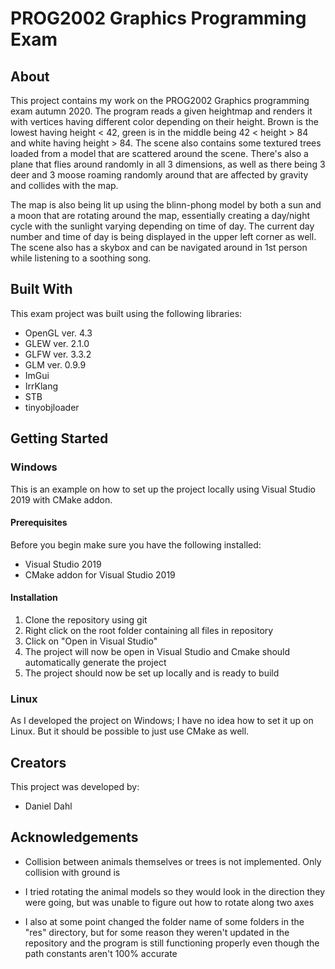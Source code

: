 # PROG2002 Graphics Programming Exam

## About

This project contains my work on the PROG2002 Graphics programming exam autumn 2020. The program reads a given heightmap and renders it with vertices having different color
depending on their height. Brown is the lowest having height < 42, green is in the middle being 42 < height > 84 and white having height > 84. The scene also contains some
textured trees loaded from a model that are scattered around the scene. There's also a plane that flies around randomly in all 3 dimensions, as well as there being 3 deer
and 3 moose roaming randomly around that are affected by gravity and collides with the map.

The map is also being lit up using the blinn-phong model by both a sun and a
moon that are rotating around the map, essentially creating a day/night cycle with the sunlight varying depending on time of day. The current day number and time of day is
being displayed in the upper left corner as well. The scene also has a skybox and can be navigated around in 1st person while listening to a soothing song.

## Built With

This exam project was built using the following libraries:

* OpenGL ver. 4.3
* GLEW ver. 2.1.0
* GLFW ver. 3.3.2
* GLM ver. 0.9.9
* ImGui
* IrrKlang
* STB
* tinyobjloader

## Getting Started

### Windows

This is an example on how to set up the project locally using Visual Studio 2019 with CMake addon.

#### Prerequisites

Before you begin make sure you have the following installed:

* Visual Studio 2019
* CMake addon for Visual Studio 2019

#### Installation

1. Clone the repository using git
2. Right click on the root folder containing all files in repository
3. Click on "Open in Visual Studio"
4. The project will now be open in Visual Studio and Cmake should automatically generate the project
5. The project should now be set up locally and is ready to build

### Linux

As I developed the project on Windows; I have no idea how to set it up on Linux. But it should be possible to just use CMake as well.

## Creators

This project was developed by:

* Daniel Dahl

## Acknowledgements

* Collision between animals themselves or trees is not implemented. Only collision with ground is
  
* I tried rotating the animal models so they would look in the direction they were going, but was unable to figure out how to rotate along two axes

* I also at some point changed the folder name of some folders in the "res" directory, but for some reason they weren't updated in the repository and the program is still functioning properly even though the path constants aren't 100% accurate
